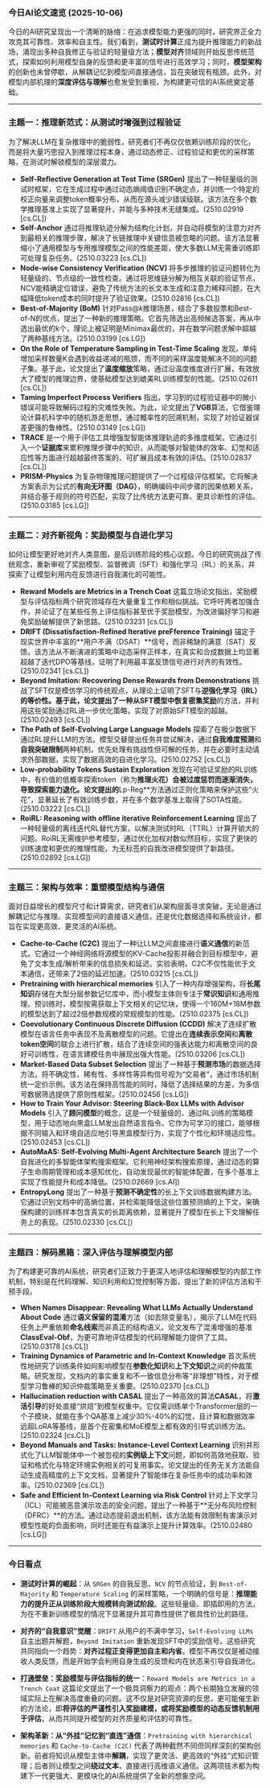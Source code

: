 
### 今日AI论文速览 (2025-10-06)

今日的AI研究呈现出一个清晰的脉络：在追求模型能力更强的同时，研究界正全力攻克其可靠性、效率和自主性。我们看到，**测试时计算**正成为提升推理能力的新战场，涌现出多种自我修正与验证的轻量级方法；**模型对齐**领域则开始反思传统范式，探索如何利用模型自身的反馈和更丰富的信号进行高效学习；同时，**模型架构**的创新也未曾停歇，从解耦记忆到模型间直接通信，旨在突破现有瓶颈。此外，对模型内部机理的**深度评估与理解**也愈发受到重视，为构建更可信的AI系统奠定基础。

---

### 主题一：推理新范式：从测试时增强到过程验证

为了解决LLM在复杂推理中的脆弱性，研究者们不再仅仅依赖训练阶段的优化，而是将大量巧思投入到推理过程本身，通过动态修正、过程验证和更优的采样策略，在测试时解锁模型的深层潜力。

*   **Self-Reflective Generation at Test Time (SRGen)** 提出了一种轻量级的测试时框架，它在生成过程中通过动态熵阈值识别不确定点，并训练一个特定的校正向量来调整token概率分布，从而在源头减少错误级联。该方法在多个数学推理基准上实现了显著提升，并能与多种技术无缝集成。(2510.02919 [cs.CL])
*   **Self-Anchor** 通过将推理轨迹分解为结构化计划，并自动将模型的注意力对齐到最相关的推理步骤，解决了长链推理中关键信息被忽略的问题。该方法显著缩小了通用模型与专用推理模型之间的性能差距，使大多数LLM无需重训练即可处理复杂任务。(2510.03223 [cs.CL])
*   **Node-wise Consistency Verification (NCV)** 将多步推理的验证问题转化为轻量级的、节点级的一致性检查。通过将思维链分解为相互关联的验证节点，NCV能精确定位错误，避免了传统方法的长文本生成和注意力稀释问题，在大幅降低token成本的同时提升了验证效果。(2510.02816 [cs.CL])
*   **Best-of-Majority (BoM)** 针对Pass@$k$推理场景，结合了多数投票和Best-of-N的优点，提出了一种新的推理策略。它首先筛选出高频候选答案，再从中选出最优的k个，理论上被证明是Minimax最优的，并在数学问题求解中超越了两种基线方法。(2510.03199 [cs.LG])
*   **On the Role of Temperature Sampling in Test-Time Scaling** 发现，单纯增加采样数量K会遇到收益递减的瓶颈，而不同的采样温度能解决不同的问题子集。基于此，论文提出了**温度缩放**策略，通过沿温度维度进行扩展，有效放大了模型的推理边界，使基础模型达到媲美RL训练模型的性能。(2510.02611 [cs.CL])
*   **Taming Imperfect Process Verifiers** 指出，学习到的过程验证器中的微小错误可能导致解码过程的灾难性失败。为此，论文提出了**VGB**算法，它借鉴理论计算机科学中的随机游走思想，通过概率性的回溯机制，实现了对验证器误差更强的鲁棒性。(2510.03149 [cs.LG])
*   **TRACE** 是一个用于评估工具增强型智能体推理轨迹的多维度框架。它通过引入一个**证据库**来累积推理步骤中的知识，从而能够对智能体的效率、幻觉和适应性等方面进行超越最终答案的、可扩展且成本有效的评估。(2510.02837 [cs.CL])
*   **PRISM-Physics** 为复杂物理推理问题提供了一个过程级评估框架。它将解决方案表示为公式的**有向无环图（DAG）**，明确编码中间步骤的因果依赖关系，并结合基于规则的符号匹配，实现了比传统方法更可靠、更具诊断性的评估。(2510.03185 [cs.LG])

---

### 主题二：对齐新视角：奖励模型与自进化学习

如何让模型更好地对齐人类意图，是后训练阶段的核心议题。今日的研究挑战了传统观念，重新审视了奖励模型、监督微调（SFT）和强化学习（RL）的关系，并探索了让模型利用内在反馈进行自我演化的可能性。

*   **Reward Models are Metrics in a Trench Coat** 这篇立场论文指出，奖励模型与评估指标两个研究领域存在大量重复工作和相似挑战。它呼吁两者加强合作，并论证了在某些任务上评估指标甚至优于奖励模型，为改进偏好学习和避免奖励破解提供了新思路。(2510.03231 [cs.CL])
*   **DRIFT (Dissatisfaction-Refined Iterative preFference Training)** 锚定于现实世界中丰富的**用户不满（DSAT）**信号，而非稀缺的满意（SAT）反馈。该方法从不断演进的策略中动态采样正样本，在真实和合成数据上均显著超越了迭代DPO等基线，证明了利用最丰富反馈信号进行对齐的有效性。(2510.02341 [cs.CL])
*   **Beyond Imitation: Recovering Dense Rewards from Demonstrations** 挑战了SFT仅是模仿学习的传统观点，从理论上证明了SFT与**逆强化学习（IRL）**的等价性。基于此，论文提出了一种从SFT模型中恢复**密集奖励**的方法，并利用这些奖励通过RL进一步优化策略，实现了对原始SFT模型的超越。(2510.02493 [cs.CL])
*   **The Path of Self-Evolving Large Language Models** 探索了在极少数据下通过RL提升LLM的方法。模型交替提出任务并尝试解决，通过**自我难度预测**和**自我突破限制**两种机制，优先处理有挑战性但可解的任务，并在必要时主动请求外部数据，实现了数据高效的自进化学习。(2510.02752 [cs.CL])
*   **Low-probability Tokens Sustain Exploration** 发现在可验证奖励的RL训练中，有价值的低概率探索token（称为**推理火花）会被过度惩罚而逐渐消失，导致探索能力退化。论文提出的**Lp-Reg**方法通过正则化策略来保护这些“火花”，显著延长了有效训练步数，并在多个数学基准上取得了SOTA性能。(2510.03222 [cs.CL])
*   **RoiRL: Reasoning with offline iterative Reinforcement Learning** 提出了一种轻量级的离线迭代RL替代方案，以解决测试时RL（TTRL）计算开销大的问题。RoiRL无需维护参考模型，通过优化加权对数似然目标，实现了更快的训练速度和更优的推理性能，为无标签的自我改进模型提供了新路径。(2510.02892 [cs.LG])

---

### 主题三：架构与效率：重塑模型结构与通信

面对日益增长的模型尺寸和计算需求，研究者们从架构层面寻求突破，无论是通过解耦记忆与推理、实现模型间的直接语义通信，还是优化数据选择和系统设计，都旨在实现更高效、更灵活的AI系统。

*   **Cache-to-Cache (C2C)** 提出了一种让LLM之间直接进行**语义通信**的新范式。它通过一个神经网络将源模型的KV-Cache投影并融合到目标模型中，避免了文本生成/解析带来的信息损失和延迟。实验表明，C2C不仅性能优于文本通信，还带来了2倍的延迟加速。(2510.03215 [cs.CL])
*   **Pretraining with hierarchical memories** 引入了一种内存增强架构，将**长尾知识**存储在大型分层参数记忆库中，而小模型主体则专注于**常识知识**和通用推理。预训练时，模型按需获取上下文相关的记忆块，使得一个160M+18M参数的模型达到了超过2倍参数规模的常规模型的性能。(2510.02375 [cs.CL])
*   **Coevolutionary Continuous Discrete Diffusion (CCDD)** 解决了连续扩散模型在语言任务中表现不及离散模型的问题。它提出在**连续表示空间**和**离散token空间**的联合上进行扩散，结合了连续空间的强表达能力和离散空间的良好可训练性，在语言建模任务中展现出强大性能。(2510.03206 [cs.CL])
*   **Market-Based Data Subset Selection** 提出了一种基于**预测市场**的数据选择方法，将不确定性、稀有性、多样性等异构信号视为“交易者”，通过市场机制统一定价示例。该方法在保持高性能的同时，降低了选择结果的方差，为多信号数据筛选提供了原则性框架。(2510.02456 [cs.LG])
*   **How to Train Your Advisor: Steering Black-Box LLMs with Advisor Models** 引入了**顾问模型**的概念，这是一个轻量级的、通过RL训练的策略模型，用于动态地向黑盒LLM发出自然语言指令。它作为可学习的接口，能够根据不同输入和环境自适应地引导黑盒模型行为，实现了个性化和环境适应性。(2510.02453 [cs.CL])
*   **AutoMaAS: Self-Evolving Multi-Agent Architecture Search** 提出了一个自我进化的多智能体架构搜索框架。它利用神经架构搜索原理，通过动态的算子生命周期管理和成本感知优化，自动发现最优的智能体配置，在多个基准上实现了性能提升和成本降低。(2510.02669 [cs.AI])
*   **EntropyLong** 提出了一种基于**预测不确定性**的长上下文训练数据构建方法。它通过识别文档中的高熵位置，并检索能降低这些位置预测熵的上下文，来确保构建的训练样本包含真实的长距离依赖，显著提升了模型在长上下文理解任务上的表现。(2510.02330 [cs.CL])

---

### 主题四：解码黑箱：深入评估与理解模型内部

为了构建更可靠的AI系统，研究者们正致力于更深入地评估和理解模型的内部工作机制，特别是在代码理解、知识利用和幻觉控制等方面，提出了新的评估方法和干预手段。

*   **When Names Disappear: Revealing What LLMs Actually Understand About Code** 通过**语义保留的混淆**方法（如去除变量名），揭示了LLM在代码任务上严重依赖**命名线索**而非真正的结构语义。论文发布了混淆增强的基准**ClassEval-Obf**，为更可靠地评估模型的代码理解能力提供了工具。(2510.03178 [cs.CL])
*   **Training Dynamics of Parametric and In-Context Knowledge** 首次系统性地研究了训练条件如何影响模型在**参数化知识**和**上下文知识**之间的仲裁策略。研究发现，文档内的事实重复和不一致信息分布等“非理想”特性，对于模型学习鲁棒的知识仲裁策略至关重要。(2510.02370 [cs.CL])
*   **Hallucination reduction with CASAL** 提出了一种高效的算法**CASAL**，将**激活引导**的好处直接“烘焙”到模型权重中。它仅需训练单个Transformer层的一个子模块，就能在多个QA基准上减少30%-40%的幻觉，且计算和数据效率远超LoRA等基线，是首个在密集和MoE模型上都有效的引导式训练方法。(2510.02324 [cs.CL])
*   **Beyond Manuals and Tasks: Instance-Level Context Learning** 识别并形式化了LLM智能体中一个被忽视的**实例级上下文**问题，即如何高效地获取、验证和格式化与特定环境实例相关的可复用事实。论文提出的任务无关方法能自动生成高精度的上下文文档，显著提升了智能体在复杂任务中的成功率和效率。(2510.02369 [cs.CL])
*   **Safe and Efficient In-Context Learning via Risk Control** 针对上下文学习（ICL）可能被恶意演示攻击的安全问题，提出了一种基于**无分布风险控制（DFRC）**的方法。通过动态提前退出机制，该方法能有效限制有害演示对模型性能的负面影响，同时还能在有益演示上提升计算效率。(2510.02480 [cs.LG])

---

### 今日看点

*   **测试时计算的崛起**：从 `SRGen` 的自我反思、`NCV` 的节点验证，到 `Best-of-Majority` 和 `Temperature Scaling` 的采样策略，一个明确的信号是：**推理能力的提升正从训练阶段大规模转向测试阶段**。这些轻量级、即插即用的方法，为在不重新训练模型的情况下显著提升其可靠性提供了极具性价比的路径。

*   **对齐的“自我意识”觉醒**：`DRIFT` 从用户的不满中学习，`Self-Evolving LLMs` 自主出题并解题，`Beyond Imitation` 重新发现SFT中的奖励信号。这些研究共同指向一个趋势：**对齐过程正变得更加自主和内省**。模型不再仅仅是被动接收人类反馈，而是开始学会利用自身生成的反馈和内在状态来引导自我进化。

*   **打通壁垒：奖励模型与评估指标的统一**：`Reward Models are Metrics in a Trench Coat` 这篇论文提出了一个极具洞察力的观点：两个长期独立发展的领域实际上在解决高度重叠的问题。这不仅是对研究资源的反思，更可能催生新的方法论，即**将评估的严谨性引入奖励建模，或将奖励模型的动态反馈机制用于评估**，从而共同提升模型的对齐质量和评估的可靠性。

*   **架构革新：从“外挂”记忆到“直连”通信**：`Pretraining with hierarchical memories` 和 `Cache-to-Cache (C2C)` 代表了两种截然不同但同样深刻的架构创新。前者将知识从模型主体中**解耦**，实现了更灵活、更高效的“外挂”式知识管理；后者则让模型之间**绕过文本**，直接进行高维语义通信。这两项技术都为构建下一代更强大、更模块化的AI系统提供了全新的想象空间。